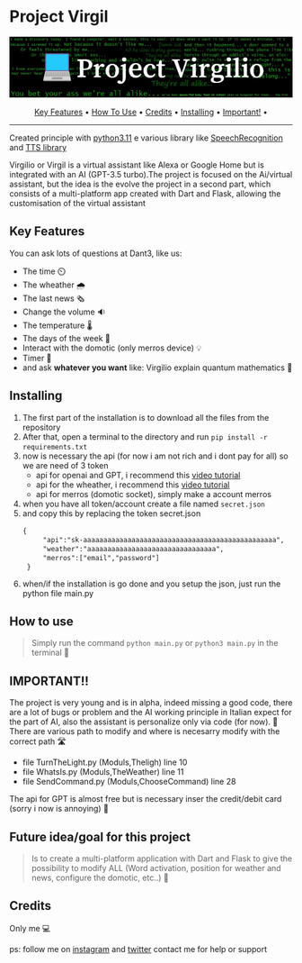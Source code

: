 # Project Virgil

<p align="center">
 <img src="/docs/Project_Virgilio (1).png" alt="Markdownify" width ="700px" >
 </p>
 

<p align="center">
  <a href="#key-features">Key Features</a> •
  <a href="#how-to-use">How To Use</a> •
  <a href="#credits">Credits</a> •
  <a href="#installing">Installing</a> •
  <a href="#important">Important!</a> •
</p>

---

Created principle with [python3.11](https://www.python.org/downloads/) e various library like [SpeechRecognition ](https://pypi.org/project/SpeechRecognition/)  and [TTS library](https://github.com/coqui-ai/TTS) 

Virgilio or Virgil is a virtual assistant like Alexa or Google Home but is integrated with an AI (GPT-3.5 turbo).The project is focused on the Ai/virtual assistant, but the idea is the evolve the project in a second part, which consists of a multi-platform app created with Dart and Flask, allowing the customisation of the virtual assistant


## Key Features
You can ask lots of questions at Dant3, like us:
- The time ⏲️
- The wheather 🌧️
- The last news 🗞️
- Change the volume 🔉
- The temperature 🌡️
- The days of the week 📆
- Interact with the domotic (only merros device) 💡
- Timer 🔂
- and ask **whatever you want** like: Virgilio explain quantum mathematics 🤖

## Installing

1. The first part of the installation is to download all the files from the repository
2. After that, open a terminal to the directory and run  ```pip install -r requirements.txt```
3. now is necessary the api (for now i am not rich and i dont pay for all) so
 we are need of 3 token
   - api for openai and GPT,
          i recommend this [video tutorial](https://videodamettere.com) 
   - api for the wheather,
          i recommend this [video tutorial](https://videodamettere.com) 
   - api for merros (domotic socket),
          simply make a account merros
4. when you have all token/account create a file named  `secret.json`
5. and copy this by replacing the token
   secret.json
   ```
   {
        "api":"sk-aaaaaaaaaaaaaaaaaaaaaaaaaaaaaaaaaaaaaaaaaaaaaaaa",
        "weather":"aaaaaaaaaaaaaaaaaaaaaaaaaaaaaaaa",
        "merros":["email","password"]
    }
   ```
7. when/if the installation is go done and you setup the json, just run the python file main.py

## How to use
> Simply run the command `python main.py` or `python3 main.py` in the terminal 📃

## IMPORTANT!!
The project is very young and is in alpha, indeed missing a good code, there are a lot of bugs or problem and the AI working principle in Italian expect for the part of AI, also the assistant is personalize only via code (for now). 🐛
There are various path to modify and where is necesarry modify with the correct path 🛣️

- file TurnTheLight.py (Moduls,Theligh) line 10 
- file WhatsIs.py (Moduls,TheWeather) line 11
- file SendCommand.py (Moduls,ChooseCommand) line 28

The api for GPT is almost free but is necessary inser the credit/debit card (sorry i now is annoying) 💸

## Future idea/goal for this project

> Is to create a multi-platform application with Dart and Flask to give the possibility to modify ALL (Word activation, position for weather and news, configure the domotic, etc..) 👾

## Credits
Only me 💻 

ps: follow me on [instagram](https://www.instagram.com/akiidjk) and [twitter](https://twitter.com/R3tr0_fj) contact me for help or support


